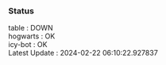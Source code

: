 ### Status


table : DOWN  
hogwarts : OK  
icy-bot : OK  
Latest Update : 2024-02-22 06:10:22.927837
